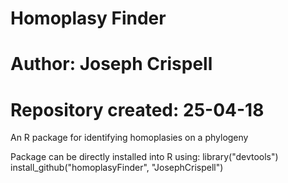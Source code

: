 # Homoplasy Finder

# Author: Joseph Crispell
# Repository created: 25-04-18

An R package for identifying homoplasies on a phylogeny

Package can be directly installed into R using:
library("devtools")
install_github("homoplasyFinder", "JosephCrispell")
